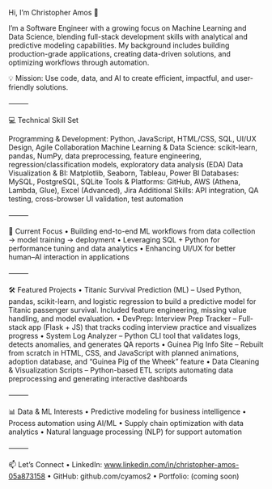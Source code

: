 Hi, I’m Christopher Amos 👋

I’m a Software Engineer with a growing focus on Machine Learning and Data Science, blending full-stack development skills with analytical and predictive modeling capabilities. My background includes building production-grade applications, creating data-driven solutions, and optimizing workflows through automation.

💡 Mission: Use code, data, and AI to create efficient, impactful, and user-friendly solutions.

⸻

💻 Technical Skill Set

Programming & Development: Python, JavaScript, HTML/CSS, SQL, UI/UX Design, Agile Collaboration
Machine Learning & Data Science: scikit-learn, pandas, NumPy, data preprocessing, feature engineering, regression/classification models, exploratory data analysis (EDA)
Data Visualization & BI: Matplotlib, Seaborn, Tableau, Power BI
Databases: MySQL, PostgreSQL, SQLite
Tools & Platforms: GitHub, AWS (Athena, Lambda, Glue), Excel (Advanced), Jira
Additional Skills: API integration, QA testing, cross-browser UI validation, test automation

⸻

🚀 Current Focus
	•	Building end-to-end ML workflows from data collection → model training → deployment
	•	Leveraging SQL + Python for performance tuning and data analytics
	•	Enhancing UI/UX for better human–AI interaction in applications

⸻

🛠 Featured Projects
	•	Titanic Survival Prediction (ML) – Used Python, pandas, scikit-learn, and logistic regression to build a predictive model for Titanic passenger survival. Included feature engineering, missing value handling, and model evaluation.
	•	DevPrep: Interview Prep Tracker – Full-stack app (Flask + JS) that tracks coding interview practice and visualizes progress
	•	System Log Analyzer – Python CLI tool that validates logs, detects anomalies, and generates QA reports
	•	Guinea Pig Info Site – Rebuilt from scratch in HTML, CSS, and JavaScript with planned animations, adoption database, and “Guinea Pig of the Wheek” feature
	•	Data Cleaning & Visualization Scripts – Python-based ETL scripts automating data preprocessing and generating interactive dashboards

⸻

📊 Data & ML Interests
	•	Predictive modeling for business intelligence
	•	Process automation using AI/ML
	•	Supply chain optimization with data analytics
	•	Natural language processing (NLP) for support automation

⸻

📫 Let’s Connect
	•	LinkedIn: www.linkedin.com/in/christopher-amos-05a873158
	•	GitHub: github.com/cyamos2
	•	Portfolio: (coming soon)
